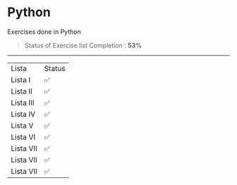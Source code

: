 # Python

Exercises done in  Python

>Status of Exercise list Completion : __53%__

---
<div style="width = 200px">
<table>
    <tr>
        <td>Lista</td>
        <td>Status</td>
    </tr>
    <tr>
        <td>Lista I</td>
        <td>✅</td>
    </tr>
    <tr>
        <td>Lista II</td>
        <td>✅</td>
    </tr>
    <tr>
        <td>Lista III</td>
        <td>✅</td>
    </tr>
    <tr>
        <td>Lista IV</td>
        <td>✅</td>
    </tr>
    <tr>
        <td>Lista V</td>
        <td>✅</td>
    </tr>
    <tr>
        <td>Lista VI</td>
        <td>✅</td>
    </tr>
    <tr>
        <td>Lista VII</td>
        <td>✅</td>
    </tr>
     <tr>
        <td>Lista VII</td>
        <td>✅</td>
    </tr>
     <tr>
        <td>Lista VII</td>
        <td>✅</td>
    </tr>
    
</table>
</div>